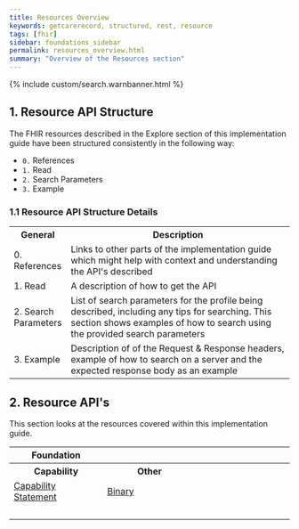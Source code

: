 ```yaml
---
title: Resources Overview
keywords: getcarerecord, structured, rest, resource
tags: [fhir]
sidebar: foundations_sidebar
permalink: resources_overview.html
summary: "Overview of the Resources section"
---
```


{% include custom/search.warnbanner.html %}

<!-- include custom/api_overview.svg -->

<!--
## 1. Pre-Requisites for FHIR Servers ##

### 1.1 CareConnectAPI Requirements ###

- SHALL support HL7 FHIR STU3 version 1.0.0.
- SHALL support the CareConnect Patient resource profile.
- SHALL support at least one additional resource profile from the list of CareConnect Profiles
- SHALL Implement REST behavior according to the [FHIR specification]({{ site.hl7_baseurl.stu3 }}http.html){:target="_blank"}
- Resources SHALL identify the CareConnect profile supported as part of the [FHIR Base Resource](https://hl7.org/fhir/STU3/resource-definitions.html#Resource.meta){:target="_blank"}
- SHALL support XML **or** JSON formats for all CareConnect API interactions and SHOULD support both formats.


### 1.2 FHIR Conformance ###

SHALL declare a Conformance identifying the list of profiles, operations, search parameter supported.

In order to be a compliant FHIR server, client systems need to expose a valid FHIR [Capability]({{ site.hl7_baseurl.stu3 }}capabilitystatement.html){:target="_blank"} profile. See also [Care Connect API FHIR Capability profile](api_foundation_capability.html).

### 1.3 NHS Number ###

Only verified NHS Number SHALL be used with CareConnect profiles. This can be achieved using a spine accredited system, a [Demographics Batch Service (DBS)](https://developer.nhs.uk/library/systems/demographic-batch-service-dbs/){:target="_blank"} batch-traced record (CSV), or using a [Spine Mini Services Provider (HL7v3)](https://nhsconnect.github.io/spine-smsp/){:target="_blank"} to verify the NHS Number.

{% include custom/contribute.html content="Get in touch with us to improve the Prerequisites." %}

-->

## 1. Resource API Structure ##
The FHIR resources described in the Explore section of this implementation guide have been structured consistently in the following way:
- `0.` References
- `1.` Read
- `2.` Search Parameters
- `3.` Example

### 1.1 Resource API Structure Details ###

<table style="min-width:100%;width:100%">
<tr id="clinical">
<th style="width:20%;">General</th>
<th style="width:80%;">Description </th>
</tr>
<tr>
<td>0. References</td>
<td>Links to other parts of the implementation guide which might help with context and understanding the API's described</td>
</tr>
<tr>
<td>1. Read</td>
<td>A description of how to get the API</td>
</tr>
<tr>
<td>2. Search Parameters</td>
<td>List of search parameters for the profile being described, including any tips for searching. This section shows examples of how to search using the provided search parameters</td>
</tr>
<tr>
<td>3. Example</td>
<td>Description of of the Request & Response headers, example of how to search on a server and the expected response body as an example</td>
</tr>
</table>

## 2. Resource API's ##
This section looks at the resources covered within this implementation guide.

<!--
<table style="min-width:100%;width:100%">
<tr id="clinical">
<th style="width:33%;">Clinical</th>
<th style="width:33%;">&nbsp;</th>
<th style="width:33%;">&nbsp;</th>
</tr>
<tr id="clinicald">
<th>Summary</th>
<th>Diagnostics</th>
<th>Medications</th>
</tr>
<tr>
<td><a href="api_clinical_allergyintolerance.html">AllergyIntolerance</a></td>
<td><a href="api_diagnostics_observation.html">Observation</a></td>
<td><a href="api_medication_medication.html">Medication</a></td>
</tr>
<tr>
<td><a href="api_clinical_condition.html">Condition</a> (Problem)</td>
<td>&nbsp;</td>
<td><a href="api_medication_medicationorder.html">MedicationOrder</a></td>
</tr>
<tr>
<td><a href="api_clinical_procedure.html">Procedure</a></td>
<td>&nbsp;</td>
<td><a href="api_medication_medicationstatement.html">MedicationStatement</a></td>
</tr>
<tr>
<td>&nbsp;</td>
<td>&nbsp;</td>
<td><a href="api_medication_immunization.html">Immunization</a></td>
</tr>
</table>

<table style="min-width:100%;width:100%">
<tr id="base">
<th style="width:33%;">Base</th>
<th style="width:33%;">&nbsp;</th>
<th style="width:33%;">&nbsp;</th>
</tr>
<tr id="based">
<th>Individuals</th>
<th>Entities</th>
<th>Management</th>
</tr>
<tr>
<td><a href="api_entity_patient.html">Patient</a></td>
<td><a href="api_entity_organisation.html">Organization</a></td>
<td><a href="api_management_encounter.html">Encounter</a></td><td></td>
</tr>
<tr>
<td><a href="api_entity_practitioner.html">Practitioner</a></td>
<td><a href="api_entity_location.html">Location</a></td>
<td>&nbsp;</td>
</tr>
<tr>
<td><a href="api_entity_practitioner_role.html">PractitionerRole</a></td>
<td>&nbsp;</td>
<td>&nbsp;</td>
</tr>
</table>
-->

<table style="min-width:100%;width:100%">
<tr id="conformance">
<th style="width:33%;">Foundation</th>
<th style="width:33%;"></th>
<th style="width:33%;"></th>
</tr>
<tr id="conformanced">
<th>Capability</th>
<th>Other</th>
<th>&nbsp;</th>
</tr>
<tr>
<td><a href="api_foundation_capability.html">Capability Statement</a></td>
<td><a href="api_documents_binary.html">Binary</a></td>
<td>&nbsp;</td>
</tr>
<tr>
<td></td>
<td></td>
<td>&nbsp;</td>
</tr>
</table>
